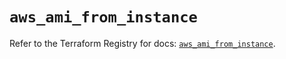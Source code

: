 # `aws_ami_from_instance`

Refer to the Terraform Registry for docs: [`aws_ami_from_instance`](https://registry.terraform.io/providers/hashicorp/aws/5.68.0/docs/resources/ami_from_instance).
